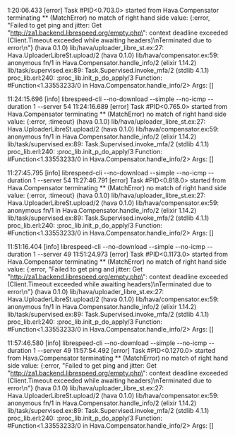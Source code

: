 1:20:06.433 [error] Task #PID<0.703.0> started from Hava.Compensator terminating
** (MatchError) no match of right hand side value: {:error, "Failed to get ping and jitter: Get \"http://za1.backend.librespeed.org/empty.php\": context deadline exceeded (Client.Timeout exceeded while awaiting headers)\nTerminated due to error\n"}
    (hava 0.1.0) lib/hava/uploader_libre_st.ex:27: Hava.UploaderLibreSt.upload/2
    (hava 0.1.0) lib/hava/compensator.ex:59: anonymous fn/1 in Hava.Compensator.handle_info/2
    (elixir 1.14.2) lib/task/supervised.ex:89: Task.Supervised.invoke_mfa/2
    (stdlib 4.1.1) proc_lib.erl:240: :proc_lib.init_p_do_apply/3
Function: #Function<1.33553233/0 in Hava.Compensator.handle_info/2>
    Args: []

11:24:15.696 [info] librespeed-cli --no-download --simple --no-icmp --duration 1 --server 54
11:24:16.689 [error] Task #PID<0.765.0> started from Hava.Compensator terminating
** (MatchError) no match of right hand side value: {:error, :timeout}
    (hava 0.1.0) lib/hava/uploader_libre_st.ex:27: Hava.UploaderLibreSt.upload/2
    (hava 0.1.0) lib/hava/compensator.ex:59: anonymous fn/1 in Hava.Compensator.handle_info/2
    (elixir 1.14.2) lib/task/supervised.ex:89: Task.Supervised.invoke_mfa/2
    (stdlib 4.1.1) proc_lib.erl:240: :proc_lib.init_p_do_apply/3
Function: #Function<1.33553233/0 in Hava.Compensator.handle_info/2>
    Args: []

11:27:45.795 [info] librespeed-cli --no-download --simple --no-icmp --duration 1 --server 54
11:27:46.791 [error] Task #PID<0.818.0> started from Hava.Compensator terminating
** (MatchError) no match of right hand side value: {:error, :timeout}
    (hava 0.1.0) lib/hava/uploader_libre_st.ex:27: Hava.UploaderLibreSt.upload/2
    (hava 0.1.0) lib/hava/compensator.ex:59: anonymous fn/1 in Hava.Compensator.handle_info/2
    (elixir 1.14.2) lib/task/supervised.ex:89: Task.Supervised.invoke_mfa/2
    (stdlib 4.1.1) proc_lib.erl:240: :proc_lib.init_p_do_apply/3
Function: #Function<1.33553233/0 in Hava.Compensator.handle_info/2>
    Args: []


11:51:16.404 [info] librespeed-cli --no-download --simple --no-icmp --duration 1 --server 49
11:51:24.973 [error] Task #PID<0.1173.0> started from Hava.Compensator terminating
** (MatchError) no match of right hand side value: {:error, "Failed to get ping and jitter: Get \"http://za1.backend.librespeed.org/empty.php\": context deadline exceeded (Client.Timeout exceeded while awaiting headers)\nTerminated due to error\n"}
    (hava 0.1.0) lib/hava/uploader_libre_st.ex:27: Hava.UploaderLibreSt.upload/2
    (hava 0.1.0) lib/hava/compensator.ex:59: anonymous fn/1 in Hava.Compensator.handle_info/2
    (elixir 1.14.2) lib/task/supervised.ex:89: Task.Supervised.invoke_mfa/2
    (stdlib 4.1.1) proc_lib.erl:240: :proc_lib.init_p_do_apply/3
Function: #Function<1.33553233/0 in Hava.Compensator.handle_info/2>
    Args: []

11:57:46.580 [info] librespeed-cli --no-download --simple --no-icmp --duration 1 --server 49
11:57:54.492 [error] Task #PID<0.1270.0> started from Hava.Compensator terminating
** (MatchError) no match of right hand side value: {:error, "Failed to get ping and jitter: Get \"http://za1.backend.librespeed.org/empty.php\": context deadline exceeded (Client.Timeout exceeded while awaiting headers)\nTerminated due to error\n"}
    (hava 0.1.0) lib/hava/uploader_libre_st.ex:27: Hava.UploaderLibreSt.upload/2
    (hava 0.1.0) lib/hava/compensator.ex:59: anonymous fn/1 in Hava.Compensator.handle_info/2
    (elixir 1.14.2) lib/task/supervised.ex:89: Task.Supervised.invoke_mfa/2
    (stdlib 4.1.1) proc_lib.erl:240: :proc_lib.init_p_do_apply/3
Function: #Function<1.33553233/0 in Hava.Compensator.handle_info/2>
    Args: []
